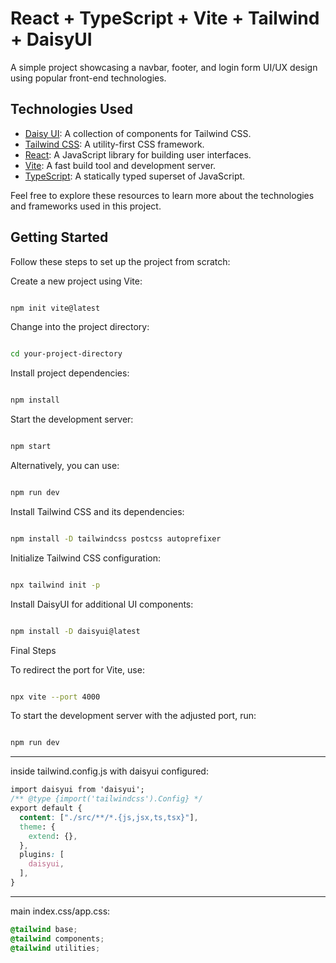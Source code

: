 # React + TypeScript + Vite + Tailwind + DaisyUI

A simple project showcasing a navbar, footer, and login form UI/UX design using popular front-end technologies.

## Technologies Used

- [Daisy UI](https://daisyui.com): A collection of components for Tailwind CSS.
- [Tailwind CSS](https://tailwindcss.com): A utility-first CSS framework.
- [React](https://react.dev): A JavaScript library for building user interfaces.
- [Vite](https://vitejs.dev): A fast build tool and development server.
- [TypeScript](https://typescriptlang.org): A statically typed superset of JavaScript.

Feel free to explore these resources to learn more about the technologies and frameworks used in this project.

## Getting Started

Follow these steps to set up the project from scratch:

Create a new project using Vite:

```sh

npm init vite@latest
```
Change into the project directory:

```sh

cd your-project-directory
```
Install project dependencies:

```sh

npm install
```
Start the development server:

```sh

npm start
```
Alternatively, you can use:

```sh

npm run dev
```
Install Tailwind CSS and its dependencies:

```sh

npm install -D tailwindcss postcss autoprefixer
```
Initialize Tailwind CSS configuration:

```sh

npx tailwind init -p
```
Install DaisyUI for additional UI components:

```sh

npm install -D daisyui@latest
```
Final Steps

To redirect the port for Vite, use:

```sh

npx vite --port 4000
```
To start the development server with the adjusted port, run:

```sh

npm run dev
```
_______________________________________
inside tailwind.config.js with daisyui configured:

```CSS
import daisyui from 'daisyui';
/** @type {import('tailwindcss').Config} */
export default {
  content: ["./src/**/*.{js,jsx,ts,tsx}"],
  theme: {
    extend: {},
  },
  plugins: [
    daisyui,
  ],
}
```

_____________________________
main index.css/app.css:

```CSS
@tailwind base;
@tailwind components;
@tailwind utilities;

```

